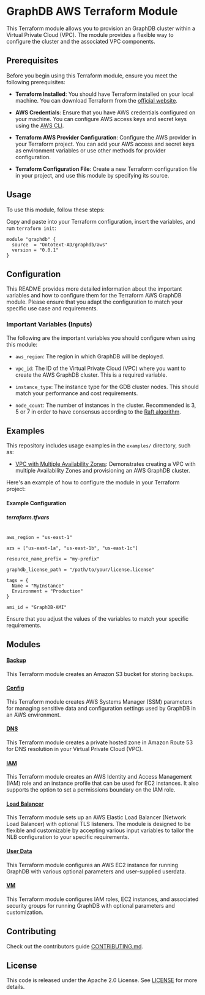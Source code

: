 # GraphDB AWS Terraform Module

This Terraform module allows you to provision an GraphDB cluster within a Virtual Private Cloud (VPC). The module provides a flexible way to configure the cluster and the associated VPC components.
## Prerequisites

Before you begin using this Terraform module, ensure you meet the following prerequisites:

- **Terraform Installed**: You should have Terraform installed on your local machine. You can download Terraform from the [official website](https://www.terraform.io/downloads.html).

- **AWS Credentials**: Ensure that you have AWS credentials configured on your machine. You can configure AWS access keys and secret keys using the [AWS CLI](https://aws.amazon.com/cli/).

- **Terraform AWS Provider Configuration**: Configure the AWS provider in your Terraform project. You can add your AWS access and secret keys as environment variables or use other methods for provider configuration.

- **Terraform Configuration File**: Create a new Terraform configuration file in your project, and use this module by specifying its source.

## Usage

To use this module, follow these steps:

Copy and paste into your Terraform configuration, insert the variables, and run ``terraform init``:

```hcl
module "graphdb" {
  source  = "Ontotext-AD/graphdb/aws"
  version = "0.0.1"
}
```

## Configuration

This README provides more detailed information about the important variables and how to configure them for the Terraform AWS GraphDB module. Please ensure that you adapt the configuration to match your specific use case and requirements.

### Important Variables (Inputs)

The following are the important variables you should configure when using this module:

- `aws_region`: The region in which GraphDB will be deployed.

- `vpc_id`: The ID of the Virtual Private Cloud (VPC) where you want to create the AWS GraphDB cluster. This is a required variable.

- `instance_type`: The instance type for the GDB cluster nodes. This should match your performance and cost requirements.

- `node_count`: The number of instances in the cluster. Recommended is 3, 5 or 7 in order to have consensus according to the [Raft algorithm](https://raft.github.io/). 



## Examples

This repository includes usage examples in the `examples/` directory, such as:

- [VPC with Multiple Availability Zones](./examples/vpc-with-multiple-az): Demonstrates creating a VPC with multiple Availability Zones and provisioning an AWS GraphDB cluster.

Here's an example of how to configure the module in your Terraform project:

#### Example Configuration

##### terraform.tfvars
```hcl

aws_region = "us-east-1"

azs = ["us-east-1a", "us-east-1b", "us-east-1c"]

resource_name_prefix = "my-prefix"

graphdb_license_path = "/path/to/your/license.license"

tags = {
  Name = "MyInstance"
  Environment = "Production"
}

ami_id = "GraphDB-AMI"
```

Ensure that you adjust the values of the variables to match your specific requirements.

## Modules

#### [Backup](modules/backup/README.md)
This Terraform module creates an Amazon S3 bucket for storing backups.

#### [Config](modules/config/README.md)
This Terraform module creates AWS Systems Manager (SSM) parameters for managing sensitive data and configuration settings used by GraphDB in an AWS environment.

#### [DNS](modules/dns/README.md)
This Terraform module creates a private hosted zone in Amazon Route 53 for DNS resolution in your Virtual Private Cloud (VPC).

#### [IAM](modules/iam/README.md)
This Terraform module creates an AWS Identity and Access Management (IAM) role and an instance profile that can be used for EC2 instances. It also supports the option to set a permissions boundary on the IAM role. 

#### [Load Balancer](modules/load_balancer/README.md)
This Terraform module sets up an AWS Elastic Load Balancer (Network Load Balancer) with optional TLS listeners. The module is designed to be flexible and customizable by accepting various input variables to tailor the NLB configuration to your specific requirements.

#### [User Data](modules/user_data/README.md)
This Terraform module configures an AWS EC2 instance for running GraphDB with various optional parameters and user-supplied userdata.

#### [VM](modules/vm/README.md)
This Terraform module configures IAM roles, EC2 instances, and associated security groups for running GraphDB with optional parameters and customization.


## Contributing
Check out the contributors guide [CONTRIBUTING.md](CONTRIBUTING.md).


## License

This code is released under the Apache 2.0 License. See [LICENSE](LICENSE) for more details.

